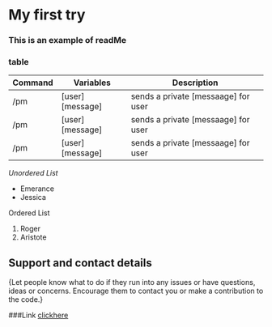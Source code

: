 # My first try
### This is an example of readMe

### table
| Command |   Variables      | Description                         |
|---------|------------------|-------------------------------------|
| /pm     | [user][message]  | sends a private [messaage] for user |
| /pm     | [user][message]  | sends a private [messaage] for user |
| /pm     | [user][message]  | sends a private [messaage] for user |


*Unordered List*


- Emerance
- Jessica

Ordered List

1. Roger
2. Aristote

## Support and contact details
{Let people know what to do if they run into any issues or have questions, ideas or concerns.  Encourage them to contact you or make a contribution to the code.}

###Link
[clickhere](https://github.com/este/highlight-text/blob/master/README.md)